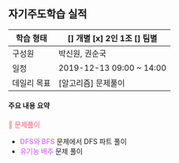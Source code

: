 ## 자기주도학습 실적

| 학습 형태   | [] 개별 [x] 2인 1조 [] 팀별 |
| ----------- | --------------------------- |
| 구성원      | 박신원, 권순국              |
| 일정        | 2019-12-13  09:00 ~ 14:00   |
| 데일리 목표 | [알고리즘] 문제풀이         |



#### 주요 내용 요약

<b style="color:#FF8E9E">:fallen_leaf: 문제풀이</b>

- <b style="color:#DF85FF">DFS와 BFS</b> 문제에서 DFS 파트 풀이
- <b style="color:#DF85FF">유기농 배추</b> 문제 풀이

